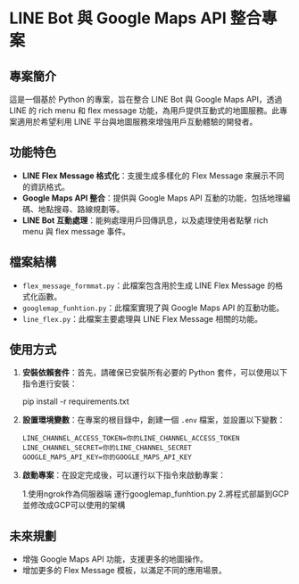 # LINE Bot 與 Google Maps API 整合專案

## 專案簡介

這是一個基於 Python 的專案，旨在整合 LINE Bot 與 Google Maps API，透過 LINE 的 rich menu 和 flex message 功能，為用戶提供互動式的地圖服務。此專案適用於希望利用 LINE 平台與地圖服務來增強用戶互動體驗的開發者。

## 功能特色

- **LINE Flex Message 格式化**：支援生成多樣化的 Flex Message 來展示不同的資訊格式。
- **Google Maps API 整合**：提供與 Google Maps API 互動的功能，包括地理編碼、地點搜尋、路線規劃等。
- **LINE Bot 互動處理**：能夠處理用戶回傳訊息，以及處理使用者點擊 rich menu 與 flex message 事件。

## 檔案結構

- `flex_message_formmat.py`：此檔案包含用於生成 LINE Flex Message 的格式化函數。
- `googlemap_funhtion.py`：此檔案實現了與 Google Maps API 的互動功能。
- `line_flex.py`：此檔案主要處理與 LINE Flex Message 相關的功能。

## 使用方式

1. **安裝依賴套件**：首先，請確保已安裝所有必要的 Python 套件，可以使用以下指令進行安裝：

    
    pip install -r requirements.txt
    

2. **設置環境變數**：在專案的根目錄中，創建一個 `.env` 檔案，並設置以下變數：

    ```env
    LINE_CHANNEL_ACCESS_TOKEN=你的LINE_CHANNEL_ACCESS_TOKEN
    LINE_CHANNEL_SECRET=你的LINE_CHANNEL_SECRET
    GOOGLE_MAPS_API_KEY=你的GOOGLE_MAPS_API_KEY
    ```

3. **啟動專案**：在設定完成後，可以運行以下指令來啟動專案：

    1.使用ngrok作為伺服器端
      運行googlemap_funhtion.py
    2.將程式部屬到GCP並修改成GCP可以使用的架構
    

## 未來規劃

- 增強 Google Maps API 功能，支援更多的地圖操作。
- 增加更多的 Flex Message 模板，以滿足不同的應用場景。
